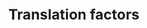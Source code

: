 ---
annotations:
- id: PW:0000101
  parent: regulatory pathway
  type: Pathway Ontology
  value: translation pathway
authors:
- Kdahlquist
- MaintBot
- MartijnVanIersel
- Khanspers
- Michiel
- Mkutmon
- Eweitz
description: Protein synthesis is the ultimate step of gene expression and a key control
  point for regulation. In particular, it enables cells to rapidly manipulate protein
  production without new mRNA synthesis, processing, or export. This pathway gives
  an overview of the translation factors involved in this process.  Proteins on this
  pathway have targeted assays available via the [https://assays.cancer.gov/available_assays?wp_id=WP107
  CPTAC Assay Portal].
last-edited: 2021-05-22
ndex: 27fdb8e8-8b61-11eb-9e72-0ac135e8bacf
organisms:
- Homo sapiens
redirect_from:
- /index.php/Pathway:WP107
- /instance/WP107
revision: null
schema-jsonld:
- '@context': https://schema.org/
  '@id': https://wikipathways.github.io/pathways/WP107.html
  '@type': Dataset
  creator:
    '@type': Organization
    name: WikiPathways
  description: Protein synthesis is the ultimate step of gene expression and a key
    control point for regulation. In particular, it enables cells to rapidly manipulate
    protein production without new mRNA synthesis, processing, or export. This pathway
    gives an overview of the translation factors involved in this process.  Proteins
    on this pathway have targeted assays available via the [https://assays.cancer.gov/available_assays?wp_id=WP107
    CPTAC Assay Portal].
  keywords:
  - EEF1A1
  - EEF1A2
  - EEF1B2
  - EEF1D
  - EEF1G
  - EEF2
  - EEF2K
  - EIF1AX
  - EIF1AY
  - EIF2AK1
  - EIF2AK2
  - EIF2AK3
  - EIF2B1
  - EIF2B2
  - EIF2B3
  - EIF2B4
  - EIF2B5
  - EIF2S1
  - EIF2S2
  - EIF2S3
  - EIF3S1
  - EIF3S10
  - EIF3S2
  - EIF3S3
  - EIF3S4
  - EIF3S5
  - EIF3S6
  - EIF3S7
  - EIF3S8
  - EIF3S9
  - EIF4A1
  - EIF4A2
  - EIF4B
  - EIF4E
  - EIF4EBP1
  - EIF4EBP2
  - EIF4EBP3
  - EIF4G1
  - EIF4G3
  - EIF5
  - EIF5A
  - EIF5B
  - ETF1
  - GSPT2
  - ITGB4BP
  - KIAA0664
  - PABPC1
  - PAIP1
  - SUI1
  - WBSCR1
  license: CC0
  name: Translation factors
seo: CreativeWork
title: Translation factors
wpid: WP107
---